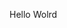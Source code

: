 Hello Wolrd

















































































































































































































































































































































































































































































































































































































































































































































































































































































































































































































































































































































































































































































































































































































































































































































































































































































































































































































































































































































































































































































































































































































































































































































































